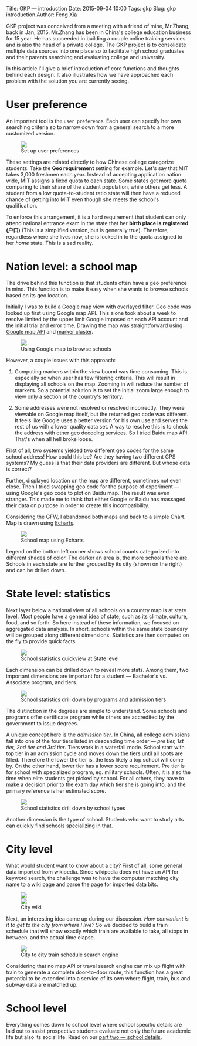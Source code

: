Title: GKP &mdash; introduction
Date: 2015-09-04 10:00
Tags: gkp
Slug: gkp introduction
Author: Feng Xia


GKP project was conceived from a meeting with a friend of mine,
Mr.Zhang, back in Jan, 2015.  Mr.Zhang has been in China's college
education business for 15 year. He has succeeded in building a couple
online training services and is also the head of a private
college. The GKP project is to consolidate multiple data sources into
one place so to facilitate high school graduates and their parents
searching and evaluating college and university.

In this article I'll give a brief introduction of core functions and
thoughts behind each design. It also illustrates how we have
approached each problem with the solution you are currently seeing.

# User preference

An important tool is the `user preference`. Each user can specify her own
searching criteria so to narrow down from a general search to a more
customized version.

<figure class="row">
    <img class="img-responsive center" src="/images/gkp_2.png" />
    <figcaption>Set up user preferences</figcaption>
</figure>

These settings are related directly to how Chinese college categorize
students. Take the **Geo requirement** setting for example.  Let's say
that MIT takes 3,000 freshmen each year. Instead of accepting
application nation wide, MIT assigns a fixed quota to each state. Some
states get more quota comparing to their share of the student
population, while others get less. A student from a low
quota-to-student ratio state will then have a reduced chance of
getting into MIT even though she meets the school's qualification.

To enforce this arrangement, it is a hard requirement that student can
only attend national entrance exam in the state that her **birth place
is registered (户口)** (This is a simplified version, but is generally
true). Therefore, regardless where she lives now, she is locked in to
the quota assigned to her *home* state. This is a sad reality.


# Nation level: a school map

The drive behind this function is that students often have a geo
preference in mind.  This function is to make it easy when she wants
to browse schools based on its geo location.

Initially I was to build a Google map view with overlayed filter.  Geo
code was looked up first using Google map API. This alone took about a
week to resolve limited by the upper limit Google imposed on each API
account and the initial trial and error time. Drawing the map was
straightforward using [Google map API] and [marker cluster][].

<figure class="row">
    <img class="img-responsive center" src="/images/gkp_21.png"/>
    <figcaption>Using Google map to browse schools</figcaption>
</figure>

However, a couple issues with this approach:

1. Computing markers within the view bound was time consuming. This is
especially so when user has few filtering criteria.  This will result
in displaying all schools on the map. Zooming in will reduce the
number of markers. So a potential solution is to set the initial zoom
large enough to view only a section of the country's territory.

2. Some addresses were not resolved or resolved incorrectly. They were
viewable on Google map itself, but the returned geo code was
different. It feels like Google uses a better version for his own use
and serves the rest of us with a lower quality data set. A way to
resolve this is to check the address with other geo decoding
services. So I tried Baidu map API. That's when all hell broke loose.

First of all, two systems yielded two different geo codes for the same
school address!  How could this be? Are they having two different GPS
systems? My guess is that their data providers are different. But
whose data is correct?

Further, displayed location on the map are different, sometimes not
even close. Then I tried swapping geo code for the purpose of
experiment &mdash; using Google's geo code to plot on Baidu map. The
result was even stranger. This made me to think that either Google or
Baidu has massaged their data on purpose in order to create this
incompatibility.

Considering the GFW, I abandoned both maps and back to a simple
Chart. Map is drawn using [Echarts][].

<figure class="row">
    <img class="img-responsive center" src="/images/gkp_1.png"/>
    <figcaption>School map using Echarts</figcaption>
</figure>

Legend on the bottom left corner shows school counts categorized into
different shades of color. The darker an area is, the more schools
there are.  Schools in each state are further grouped by its city
(shown on the right) and can be drilled down.


[google map api]: https://developers.google.com/maps/documentation/javascript/tutorial
[marker cluster]: https://github.com/googlemaps/js-marker-clusterer
[echarts]: https://ecomfe.github.io/echarts/index-en.html

# State level: statistics

Next layer below a national view of all schools on a country map is at
state level.  Most people have a general idea of state, such as its
climate, culture, food, and so forth. So here instead of these
information, we focused on aggregated data analysis. In short, schools
within the same state boundary will be grouped along different
dimensions. Statistics are then computed on the fly to provide quick
facts.

<figure class="row">
    <img class="img-responsive center" src="/images/gkp_3.png"/>
    <figcaption>School statistics quickview at State level</figcaption>
</figure>

Each dimension can be drilled down to reveal more stats. Among them,
two important dimensions are important for a student
&mdash; Bachelor's vs. Associate program, and tiers.

<figure class="row">
    <img class="img-responsive center" src="/images/gkp_4.png"/>
    <figcaption>School statistics drill down by programs and admission tiers</figcaption>
</figure>

The distinction in the degrees are simple to understand. Some schools
and programs offer certificate program while others are accredited by
the government to issue degrees.

A unique concept here is the *admission tier*.  In China, all college
admissions fall into one of the four tiers listed in descending time
order &mdash; _pre tier, 1st tier, 2nd tier and 3rd tier_.  Tiers work
in a waterfall mode. School start with top tier in an admission cycle
and moves down the tiers until all spots are filled. Therefore the
lower the tier is, the less likely a top school will come by. On the
other hand, lower tier has a lower score requirement.  Pre tier is for
school with specialized program, eg. military schools. Often, it is
also the time when elite students get picked by school. For all
others, they have to make a decision prior to the exam day which tier
she is going into, and the primary reference is her estimated score.

<figure class="row">
    <img class="img-responsive center" src="/images/gkp_5.png"/>
    <figcaption>School statistics drill down by school types</figcaption>
</figure>

Another dimension is the type of school. Students who want to study
arts can quickly find schools specializing in that.

# City level

What would student want to know about a city? First of all, some
general data imported from wikipedia. Since wikipedia does not have an
API for keyword search, the challenge was to have the computer
matching city name to a wiki page and parse the page for imported data
bits.

<figure class="row">
  <div class="col s6">
    <img class="img-responsive center" src="/images/gkp_6.png"/>
  </div>
  <div class="col s6">
    <img class="img-responsive center" src="/images/gkp_7.png"/>
  </div>
  <figcaption>City wiki</figcaption>
</figure>

Next, an interesting idea came up during our discussion. _How
convenient is it to get to the city from where I live?_ So we decided
to build a train schedule that will show exactly which train are
available to take, all stops in between, and the actual time elapse.

<figure class="row">
    <img class="img-responsive center" src="/images/gkp_8.png"/>
    <figcaption>City to city train schedule search engine</figcaption>
</figure>

Considering that no map API or travel search engine can mix up flight
with train to generate a complete door-to-door route, this function
has a great potential to be extended into a service of its own where
flight, train, bus and subway data are matched up.

# School level

Everything comes down to school level where school specific details
are laid out to assist prospective students evaluate not only
the future academic life but also its social life. Read on
our [part two &mdash; school details]({filename}/workspace/gkp/schools.md).
